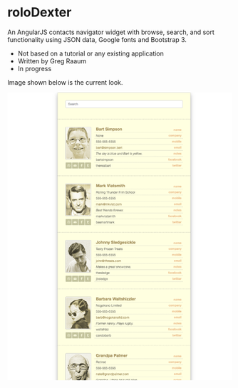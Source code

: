 # roloDexter
An AngularJS contacts navigator widget with browse, search, and sort functionality using JSON data, Google fonts and Bootstrap 3.

- Not based on a tutorial or any existing application
- Written by Greg Raaum
- In progress

Image shown below is the current look.

![](/screenshots/screenshot.png?10224)

